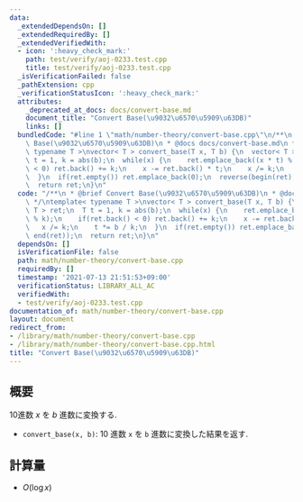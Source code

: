 ```yaml
---
data:
  _extendedDependsOn: []
  _extendedRequiredBy: []
  _extendedVerifiedWith:
  - icon: ':heavy_check_mark:'
    path: test/verify/aoj-0233.test.cpp
    title: test/verify/aoj-0233.test.cpp
  _isVerificationFailed: false
  _pathExtension: cpp
  _verificationStatusIcon: ':heavy_check_mark:'
  attributes:
    _deprecated_at_docs: docs/convert-base.md
    document_title: "Convert Base(\u9032\u6570\u5909\u63DB)"
    links: []
  bundledCode: "#line 1 \"math/number-theory/convert-base.cpp\"\n/**\n * @brief Convert\
    \ Base(\u9032\u6570\u5909\u63DB)\n * @docs docs/convert-base.md\n */\ntemplate<\
    \ typename T >\nvector< T > convert_base(T x, T b) {\n  vector< T > ret;\n  T\
    \ t = 1, k = abs(b);\n  while(x) {\n    ret.emplace_back((x * t) % k);\n    if(ret.back()\
    \ < 0) ret.back() += k;\n    x -= ret.back() * t;\n    x /= k;\n    t *= b / k;\n\
    \  }\n  if(ret.empty()) ret.emplace_back(0);\n  reverse(begin(ret), end(ret));\n\
    \  return ret;\n}\n"
  code: "/**\n * @brief Convert Base(\u9032\u6570\u5909\u63DB)\n * @docs docs/convert-base.md\n\
    \ */\ntemplate< typename T >\nvector< T > convert_base(T x, T b) {\n  vector<\
    \ T > ret;\n  T t = 1, k = abs(b);\n  while(x) {\n    ret.emplace_back((x * t)\
    \ % k);\n    if(ret.back() < 0) ret.back() += k;\n    x -= ret.back() * t;\n \
    \   x /= k;\n    t *= b / k;\n  }\n  if(ret.empty()) ret.emplace_back(0);\n  reverse(begin(ret),\
    \ end(ret));\n  return ret;\n}\n"
  dependsOn: []
  isVerificationFile: false
  path: math/number-theory/convert-base.cpp
  requiredBy: []
  timestamp: '2021-07-13 21:51:53+09:00'
  verificationStatus: LIBRARY_ALL_AC
  verifiedWith:
  - test/verify/aoj-0233.test.cpp
documentation_of: math/number-theory/convert-base.cpp
layout: document
redirect_from:
- /library/math/number-theory/convert-base.cpp
- /library/math/number-theory/convert-base.cpp.html
title: "Convert Base(\u9032\u6570\u5909\u63DB)"
---
```

## 概要

10進数 $x$ を $b$ 進数に変換する.

* `convert_base(x, b)`: 10 進数 `x` を `b` 進数に変換した結果を返す.

## 計算量

* $O(\log x)$
